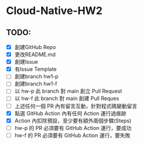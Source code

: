 # Cloud-Native-HW2

## TODO:

- [x] 創建GitHub Repo
- [x] 更改README.md
- [x] 創建Issue
- [x] 有Issue Template
- [ ] 創建branch hw1-p
- [ ] 創建branch hw1-f
- [ ] 以 hw-p 此 branch 對 main 創立 Pull Request
- [ ] 以 hw-f 此 branch 對 main 創建 Pull Reques
- [ ] 上述任何一個 PR 內有留言互動，針對程式碼變動留言
- [x] 點選 GitHub Action 內有任何 Action 運行過痕跡
- [x] Action 內扣除預設，至少要有額外兩個步驟(Steps)
- [ ] hw-p 的 PR 必須要有 GitHub Action 運行，要成功
- [ ] hw-f 的 PR 必須要有 GitHub Action 運行，要失敗
